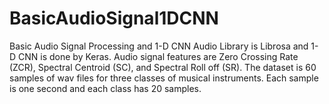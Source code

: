 # BasicAudioSignal1DCNN
Basic Audio Signal Processing and 1-D CNN
Audio Library is Librosa and 1-D CNN is done by Keras.
Audio signal features are Zero Crossing Rate (ZCR), Spectral Centroid (SC), and Spectral Roll off (SR).
The dataset is 60 samples of wav files for three classes of musical instruments.
Each sample is one second and each class has 20 samples.


